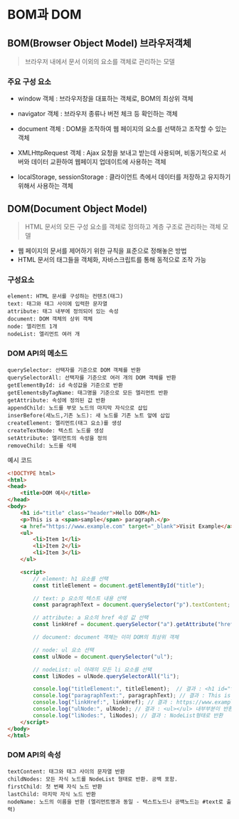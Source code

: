 # BOM과 DOM

## BOM(Browser Object Model) 브라우저객체

> 브라우저 내에서 문서 이외의 요소를 객체로 관리하는 모델

### 주요 구성 요소
 
- window 객체 : 브라우저창을 대표하는 객체로, BOM의 최상위 객체

- navigator 객체 : 브라우저 종류나 버전 체크 등 확인하는 객체

- document 객체 : DOM을 조작하여 웹 페이지의 요소를 선택하고 조작할 수 있는 객체

- XMLHttpRequest 객체 : Ajax 요청을 보내고 받는데 사용되며, 비동기적으로 서버와 데이터 교환하여 웹페이지 업데이트에 사용하는 객체

- localStorage, sessionStorage : 클라이언트 측에서 데이터를 저장하고 유지하기 위해서 사용하는 객체

## DOM(Document Object Model) 

> HTML 문서의 모든 구성 요소를 객체로 정의하고 계층 구조로 관리하는 객체 모델

- 웹 페이지의 문서를 제어하기 위한 규칙을 표준으로 정해놓은 방법
- HTML 문서의 태그들을 객체화, 자바스크립트를 통해 동적으로 조작 가능

### 구성요소

    element: HTML 문서를 구성하는 컨텐츠(태그)
    text: 태그와 태그 사이에 입력한 문자열
    attribute: 태그 내부에 정의되어 있는 속성
    document: DOM 객체의 상위 객체
    node: 엘리먼트 1개
    nodeList: 엘리먼트 여러 개


### DOM API의 메소드

    querySelector: 선택자를 기준으로 DOM 객체를 반환
    querySelectorAll: 선택자를 기준으로 여러 개의 DOM 객체를 반환
    getElementById: id 속성값을 기준으로 반환
    getElementsByTagName: 태그명을 기준으로 모든 엘리먼트 반환
    getAttribute: 속성에 정의된 값 반환
    appendChild: 노드를 부모 노드의 마지막 자식으로 삽입
    inserBefore(새노드,기존 노드): 새 노드를 기존 노트 앞에 삽입
    createElement: 엘리먼트(태그 요소)를 생성
    createTextNode: 텍스트 노드를 생성
    setAttribute: 엘리먼트의 속성을 정의
    removeChild: 노드를 삭제

예시 코드
~~~html
<!DOCTYPE html>
<html>
<head>
    <title>DOM 예시</title>
</head>
<body>
    <h1 id="title" class="header">Hello DOM</h1>
    <p>This is a <span>sample</span> paragraph.</p>
    <a href="https://www.example.com" target="_blank">Visit Example</a>
    <ul>
        <li>Item 1</li>
        <li>Item 2</li>
        <li>Item 3</li>
    </ul>

    <script>
        // element: h1 요소를 선택
        const titleElement = document.getElementById("title");

        // text: p 요소의 텍스트 내용 선택
        const paragraphText = document.querySelector("p").textContent;

        // attribute: a 요소의 href 속성 값 선택
        const linkHref = document.querySelector("a").getAttribute("href");

        // document: document 객체는 이미 DOM의 최상위 객체

        // node: ul 요소 선택
        const ulNode = document.querySelector("ul");

        // nodeList: ul 아래의 모든 li 요소를 선택
        const liNodes = ulNode.querySelectorAll("li");

        console.log("titleElement:", titleElement);  // 결과 : <h1 id="title" class="header">Hello DOM</h1>
        console.log("paragraphText:", paragraphText); // 결과 : This is a sample paragraph.
        console.log("linkHref:", linkHref); // 결과 : https://www.example.com
        console.log("ulNode:", ulNode); // 결과 : <ul></ul> 내부부분이 반환
        console.log("liNodes:", liNodes); // 결과 : NodeList형태로 반환
    </script>
</body>
</html>
~~~


### DOM API의 속성

    textContent: 태그와 태그 사이의 문자열 반환
    childNodes: 모든 자식 노드를 NodeList 형태로 반환. 공백 포함.
    firstChild: 첫 번째 자식 노드 반환
    lastChild: 마지막 자식 노드 반환
    nodeName: 노드의 이름을 반환 (엘리먼트명과 동일 - 텍스트노드나 공백노드는 #text로 출력)